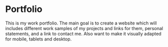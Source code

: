 # Portfolio
This is my work portfolio. The main goal is to create a website which will includes different work samples of my projects and links for them, personal statements, and a link to contact me. Also want to make it visually adapted for mobile, tablets and desktop.
